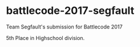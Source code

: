 # battlecode-2017-segfault
Team Segfault's submission for Battlecode 2017

5th Place in Highschool division.
